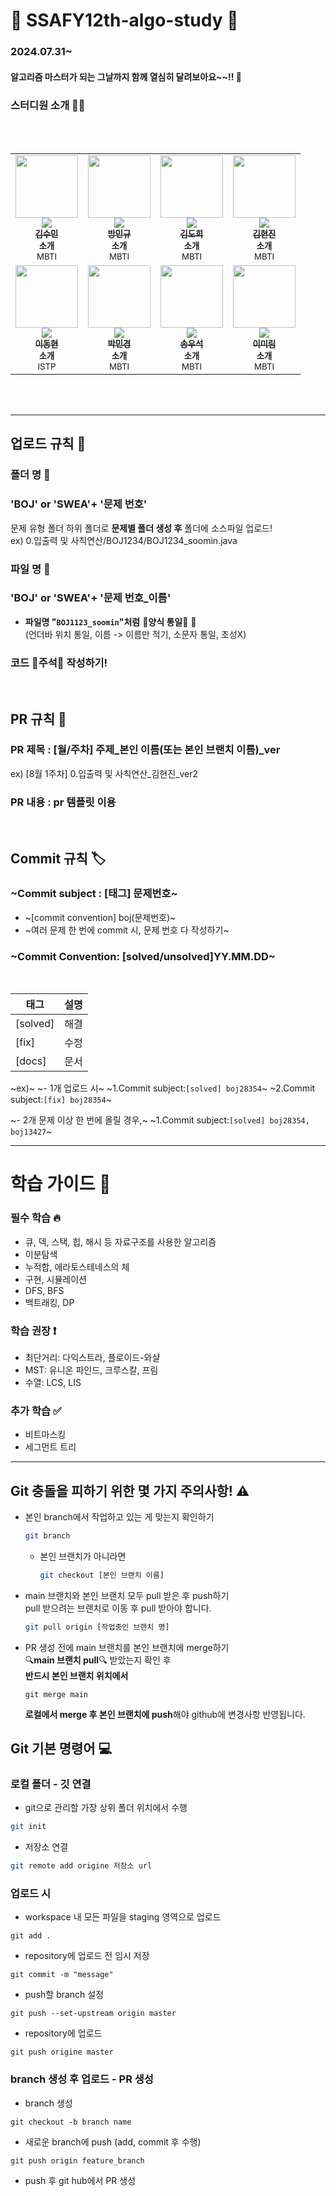 # :star2: SSAFY12th-algo-study :star2:

### 2024.07.31~

#### 알고리즘 마스터가 되는 그날까지 함께 열심히 달려보아요~~!! :runner:

### 스터디원 소개 :technologist:

<br/>
<br/>

<table>
  <tr>
  <td align="center"><a href="https://github.com/shoomon"><img src="https://avatars.githubusercontent.com/u/96561442?v=4" width="100px;" alt=""/><br />
      <img src="http://mazassumnida.wtf/api/mini/generate_badge?boj=kate010117" widt="100px">
      <br /><sub><b>김수민</b></sub></a><br /><sub><b>소개</b><br>MBTI</br></sub></td>
    
  <td align="center"><a href="https://github.com/bangmq"><img src="https://avatars.githubusercontent.com/u/87954515?v=4" width="100px;" alt=""/><br />
      <img src="http://mazassumnida.wtf/api/mini/generate_badge?boj=bangmq" widt="100px">
      <br /><sub><b>방민규</b></sub></a><br /><sub><b>소개</b><br>MBTI</br></sub></td>
    
  <td align="center"><a href="https://github.com/Dobee-Kim"><img src="https://avatars.githubusercontent.com/u/68512221?v=4" width="100px;" alt=""/><br />
      <img src="http://mazassumnida.wtf/api/mini/generate_badge?boj=dorosy555" widt="100px">
      <br /><sub><b>김도희</b></sub></a><br /><sub><b>소개</b><br>MBTI</br></sub></td>

  <td align="center"><a href="https://github.com/hyun0zin"><img src="https://avatars.githubusercontent.com/u/154870548?v=4" width="100px;" alt=""/><br />
      <img src="http://mazassumnida.wtf/api/mini/generate_badge?boj=koujie11" widt="100px">
      <br /><sub><b>김현진</b></sub></a><br /><sub><b>소개</b><br>MBTI</br></sub></td>
  </tr>
  <tr>
  <td align="center"><a href="https://github.com/Maxwithjude"><img src="https://avatars.githubusercontent.com/u/141596763?v=4" width="100px;" alt=""/><br />
      <img src="http://mazassumnida.wtf/api/mini/generate_badge?boj=inews2432" widt="100px">
      <br /><sub><b>이동현</b></sub></a><br /><sub><b>소개</b><br>ISTP</br></sub></td>

  <td align="center"><a href="https://github.com/mmmmingb"><img src="https://avatars.githubusercontent.com/u/175905209?v=4" width="100px;" alt=""/><br />
      <img src="http://mazassumnida.wtf/api/mini/generate_badge?boj=hogik1027" widt="100px">
      <br /><sub><b>박민경</b></sub></a><br /><sub><b>소개</b><br>MBTI</br></sub></td>

  <td align="center"><a href="https://github.com/PlutoWooSeok"><img src="https://avatars.githubusercontent.com/u/108509935?v=4" width="100px;" alt=""/><br />
      <img src="http://mazassumnida.wtf/api/mini/generate_badge?boj=plutoxxx1014" widt="100px">
      <br /><sub><b>송우석</b></sub></a><br /><sub><b>소개</b><br>MBTI</br></sub></td>

  <td align="center"><a href="https://github.com/12ing"><img src="https://avatars.githubusercontent.com/u/86471461?v=4" width="100px;" alt=""/><br />
      <img src="http://mazassumnida.wtf/api/mini/generate_badge?boj=lll123kong" widt="100px">
      <br /><sub><b>이미림</b></sub></a><br /><sub><b>소개</b><br>MBTI</br></sub></td>
  </tr>
</table><br/>

<br/>

---

## 업로드 규칙 :book:

### 폴더 명 :file_folder:

### 'BOJ' or 'SWEA'+ '문제 번호'

문제 유형 폴더 하위 폴더로 **문제별 폴더 생성 후** 폴더에 소스파일 업로드! <br>
ex) 0.입출력 및 사칙연산/BOJ1234/BOJ1234_soomin.java

### 파일 명 :page_with_curl:

### 'BOJ' or 'SWEA'+ '문제 번호\_이름'

- **파일명 "`BOJ1123_soomin`"처럼** :rainbow:**양식 통일**:rainbow: :pray: <br>(언더바 위치 통일, 이름 -> 이름만 적기, 소문자 통일, 초성X)

### 코드 🌠주석🌠 작성하기!

<br>

## PR 규칙 :twisted_rightwards_arrows:

### PR 제목 : [월/주차] 주제\_본인 이름(또는 본인 브랜치 이름)\_ver

ex) [8월 1주차] 0.입출력 및 사칙연산\_김현진\_ver2

### PR 내용 : pr 템플릿 이용

<br>

## Commit 규칙 :label:

### ~Commit subject : [태그] 문제번호~

- ~[commit convention] boj(문제번호)~
- ~여러 문제 한 번에 commit 시, 문제 번호 다 작성하기~

### ~Commit Convention: [solved/unsolved]YY.MM.DD~

<br>

| 태그     | 설명 |
| -------- | ---- |
| [solved] | 해결 |
| [fix]    | 수정 |
| [docs]   | 문서 |

~ex)~
~- 1개 업로드 시~
~1.Commit subject:`[solved] boj28354`~
~2.Commit subject:`[fix] boj28354`~

~- 2개 문제 이상 한 번에 올릴 경우,~
~1.Commit subject:`[solved] boj28354, boj13427`~

---

# 학습 가이드 :pencil:

### 필수 학습 :fire:

- 큐, 덱, 스택, 힙, 해시 등 자료구조를 사용한 알고리즘
- 이분탐색
- 누적합, 에라토스테네스의 체
- 구현, 시뮬레이션
- DFS, BFS
- 백트래킹, DP

### 학습 권장 :exclamation:

- 최단거리: 다익스트라, 플로이드-와샬
- MST: 유니온 파인드, 크루스칼, 프림
- 수열: LCS, LIS

### 추가 학습 :white_check_mark:

- 비트마스킹
- 세그먼트 트리

---

## Git 충돌을 피하기 위한 몇 가지 주의사항! :warning:

- 본인 branch에서 작업하고 있는 게 맞는지 확인하기
  ```bash
  git branch
  ```
  - 본인 브랜치가 아니라면
    ```bash
    git checkout [본인 브랜치 이름]
    ```
- main 브랜치와 본인 브랜치 모두 pull 받은 후 push하기<br>
  pull 받으려는 브랜치로 이동 후 pull 받아야 합니다.
  ```bash
  git pull origin [작업중인 브랜치 명]
  ```
- PR 생성 전에 main 브랜치를 본인 브랜치에 merge하기<br>
  :mag:**main 브랜치 pull**:mag: 받았는지 확인 후<br>
  **반드시 본인 브랜치 위치에서**
  ```branch
  git merge main
  ```
  **로컬에서 merge 후 본인 브랜치에 push**해야 github에 변경사항 반영됩니다.

## Git 기본 명령어 :computer:

### 로컬 폴더 - 깃 연결

- git으로 관리할 가장 상위 폴더 위치에서 수행

```bash
git init
```

- 저장소 연결

```bash
git remote add origine 저장소 url
```

### 업로드 시

- workspace 내 모든 파일을 staging 영역으로 업로드

```
git add .
```

- repository에 업로드 전 임시 저장

```
git commit -m "message"
```

- push할 branch 설정

```
git push --set-upstream origin master
```

- repository에 업로드

```
git push origine master
```

### branch 생성 후 업로드 - PR 생성

- branch 생성

```
git checkout -b branch name
```

- 새로운 branch에 push (add, commit 후 수행)

```
git push origin feature_branch
```

- push 후 git hub에서 PR 생성
